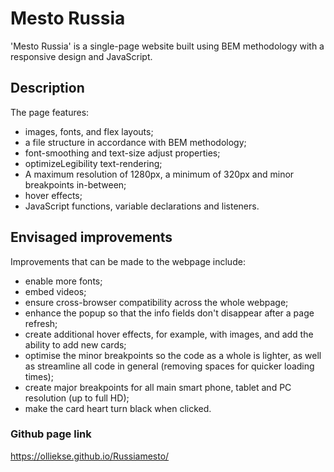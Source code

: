 # Mesto Russia

'Mesto Russia' is a single-page website built using BEM methodology with a responsive design and JavaScript.

## Description

The page features:

- images, fonts, and flex layouts;
- a file structure in accordance with BEM methodology;
- font-smoothing and text-size adjust properties;
- optimizeLegibility text-rendering;
- A maximum resolution of 1280px, a minimum of 320px and minor breakpoints in-between;  
- hover effects;
- JavaScript functions, variable declarations and listeners.


## Envisaged improvements

Improvements that can be made to the webpage include:

- enable more fonts;
- embed videos;
- ensure cross-browser compatibility across the whole webpage;
- enhance the popup so that the info fields don't disappear after a page refresh;
- create additional hover effects, for example, with images, and add the ability to add new cards;
- optimise the minor breakpoints so the code as a whole is lighter, as well as streamline all code in general (removing spaces for quicker loading times);
- create major breakpoints for all main smart phone, tablet and PC resolution (up to full HD);
- make the card heart turn black when clicked.

### Github page link

https://olliekse.github.io/Russiamesto/
